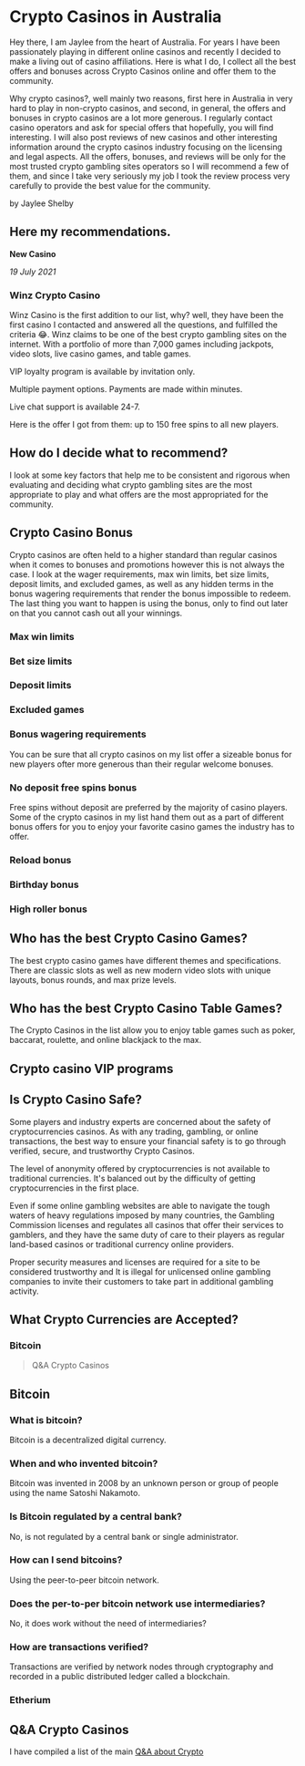 # Crypto Casinos in Australia

Hey there, I am Jaylee from the heart of Australia. For years I have been passionately playing in different online casinos and recently I decided to make a living out of casino affiliations. Here is what I do, I collect all the best offers and bonuses across Crypto Casinos online and offer them to the community. 

Why crypto casinos?, well mainly two reasons, first here in Australia in very hard to play in non-crypto casinos, and second, in general, the offers and bonuses in crypto casinos are a lot more generous. I regularly contact casino operators and ask for special offers that hopefully, you will find interesting. I will also post reviews of new casinos and other interesting information around the crypto casinos industry focusing on the licensing and legal aspects. All the offers, bonuses, and reviews will be only for the most trusted crypto gambling sites operators so I will recommend a few of them, and since I take very seriously my job I took the review process very carefully to provide the best value for the community.

by Jaylee Shelby

## Here my recommendations.

**New Casino**

_19 July 2021_

### Winz Crypto Casino

Winz Casino is the first addition to our list, why? well, they have been the first casino I contacted and answered all the questions, and fulfilled the criteria 😂. 
Winz claims to be one of the best crypto gambling sites on the internet. With a portfolio of more than 7,000 games including jackpots, video slots, live casino games, and table games.

VIP loyalty program is available by invitation only. 

Multiple payment options. Payments are made within minutes. 

Live chat support is available 24-7.

Here is the offer I got from them: up to 150 free spins to all new players. 

## How do I decide what to recommend?

I look at some key factors that help me to be consistent and rigorous when evaluating and deciding what crypto gambling sites are the most appropriate to play and what offers are the most appropriated for the community.

## Crypto Casino Bonus

Crypto casinos are often held to a higher standard than regular casinos when it comes to bonuses and promotions however this is not always the case.  I look at the wager requirements, max win limits, bet size limits, deposit limits, and excluded games, as well as any hidden terms in the bonus wagering requirements that render the bonus impossible to redeem. The last thing you want to happen is using the bonus, only to find out later on that you cannot cash out all your winnings.

### Max win limits
### Bet size limits
### Deposit limits
### Excluded games
### Bonus wagering requirements 

You can be sure that all crypto casinos on my list offer a sizeable bonus for new players ofter more generous than their regular welcome bonuses.

### No deposit free spins bonus

Free spins without deposit are preferred by the majority of casino players. Some of the crypto casinos in my list hand them out as a part of different bonus offers for you to enjoy your favorite casino games the industry has to offer.

### Reload bonus

### Birthday bonus

### High roller bonus

## Who has the best Crypto Casino Games?

The best crypto casino games have different themes and specifications. There are classic slots as well as new modern video slots with unique layouts, bonus rounds, and max prize levels.

## Who has the best Crypto Casino Table Games?
The Crypto Casinos in the list allow you to enjoy table games such as poker, baccarat, roulette, and online blackjack to the max.

## Crypto casino VIP programs

## Is Crypto Casino Safe?

Some players and industry experts are concerned about the safety of cryptocurrencies casinos. As with any trading, gambling, or online transactions, the best way to ensure your financial safety is to go through verified, secure, and trustworthy Crypto Casinos.

The level of anonymity offered by cryptocurrencies is not available to traditional currencies. It's balanced out by the difficulty of getting cryptocurrencies in the first place.

Even if some online gambling websites are able to navigate the tough waters of heavy regulations imposed by many countries, the Gambling Commission licenses and regulates all casinos that offer their services to gamblers, and they have the same duty of care to their players as regular land-based casinos or traditional currency online providers. 

Proper security measures and licenses are required for a site to be considered trustworthy and It is illegal for unlicensed online gambling companies to invite their customers to take part in additional gambling activity.

## What Crypto Currencies are Accepted?

### Bitcoin 

> Q&A Crypto Casinos

## Bitcoin

### What is bitcoin?

Bitcoin is a decentralized digital currency.

### When and who invented bitcoin?

Bitcoin was invented in 2008 by an unknown person or group of people using the name Satoshi Nakamoto.

### Is Bitcoin regulated by a central bank?

No, is not regulated by a central bank or single administrator.

### How can I send bitcoins?

Using the peer-to-peer bitcoin network.

### Does the per-to-per bitcoin network use intermediaries?

No, it does work without the need of intermediaries?

### How are transactions verified?

Transactions are verified by network nodes through cryptography and recorded in a public distributed ledger called a blockchain.

### Etherium

## Q&A Crypto Casinos

I have compiled a list of the main [Q&A about Crypto](qandacryptocasinos.md)
